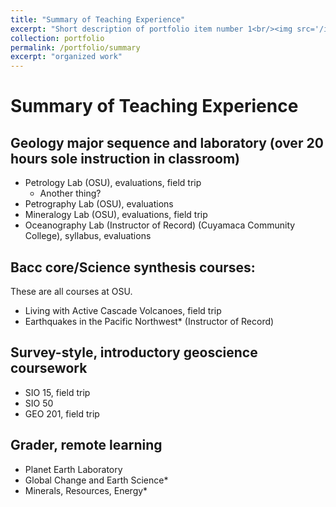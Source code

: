 ```yaml
---
title: "Summary of Teaching Experience"
excerpt: "Short description of portfolio item number 1<br/><img src='/images/500x300.png'>"
collection: portfolio
permalink: /portfolio/summary
excerpt: "organized work"
---
```


# Summary of Teaching Experience

## Geology major sequence and laboratory (over 20 hours sole instruction in classroom)

- Petrology Lab (OSU), evaluations, field trip
  - Another thing?
- Petrography Lab (OSU), evaluations
- Mineralogy Lab (OSU), evaluations, field trip
- Oceanography Lab (Instructor of Record) (Cuyamaca Community College), syllabus, evaluations

## Bacc core/Science synthesis courses:

These are all courses at OSU.

- Living with Active Cascade Volcanoes, field trip
- Earthquakes in the Pacific Northwest* (Instructor of Record)

## Survey-style, introductory geoscience coursework

- SIO 15, field trip
- SIO 50 
- GEO 201, field trip

## Grader, remote learning

- Planet Earth Laboratory
- Global Change and Earth Science*
- Minerals, Resources, Energy*

